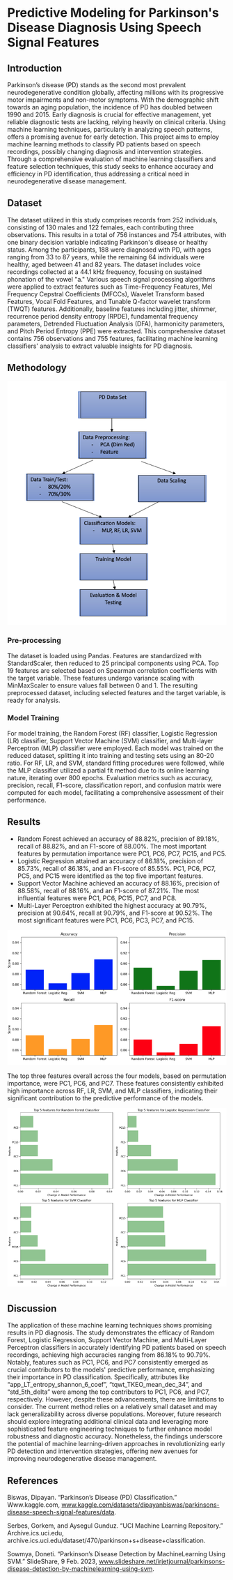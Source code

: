 # Predictive Modeling for Parkinson's Disease Diagnosis Using Speech Signal Features

## Introduction

Parkinson’s disease (PD) stands as the second most prevalent neurodegenerative condition globally, affecting millions with its progressive motor impairments and non-motor symptoms. With the demographic shift towards an aging population, the incidence of PD has doubled between 1990 and 2015. Early diagnosis is crucial for effective management, yet reliable diagnostic tests are lacking, relying heavily on clinical criteria. Using machine learning techniques, particularly in analyzing speech patterns, offers a promising avenue for early detection. This project aims to employ machine learning methods to classify PD patients based on speech recordings, possibly changing diagnosis and intervention strategies. Through a comprehensive evaluation of machine learning classifiers and feature selection techniques, this study seeks to enhance accuracy and efficiency in PD identification, thus addressing a critical need in neurodegenerative disease management.

## Dataset

The dataset utilized in this study comprises records from 252 individuals, consisting of 130 males and 122 females, each contributing three observations. This results in a total of 756 instances and 754 attributes, with one binary decision variable indicating Parkinson's disease or healthy status. Among the participants, 188 were diagnosed with PD, with ages ranging from 33 to 87 years, while the remaining 64 individuals were healthy, aged between 41 and 82 years. The dataset includes voice recordings collected at a 44.1 kHz frequency, focusing on sustained phonation of the vowel "a." Various speech signal processing algorithms were applied to extract features such as Time-Frequency Features, Mel Frequency Cepstral Coefficients (MFCCs), Wavelet Transform based Features, Vocal Fold Features, and Tunable Q-factor wavelet transform (TWQT) features. Additionally, baseline features including jitter, shimmer, recurrence period density entropy (RPDE), fundamental frequency parameters, Detrended Fluctuation Analysis (DFA), harmonicity parameters, and Pitch Period Entropy (PPE) were extracted. This comprehensive dataset contains 756 observations and 755 features, facilitating machine learning classifiers' analysis to extract valuable insights for PD diagnosis.

## Methodology

![Parkinson's Disease Image](files/PD_ML_Outline.png)

### Pre-processing

The dataset is loaded using Pandas. Features are standardized with StandardScaler, then reduced to 25 principal components using PCA. Top 19 features are selected based on Spearman correlation coefficients with the target variable. These features undergo variance scaling with MinMaxScaler to ensure values fall between 0 and 1. The resulting preprocessed dataset, including selected features and the target variable, is ready for analysis.

### Model Training

For model training, the Random Forest (RF) classifier, Logistic Regression (LR) classifier, Support Vector Machine (SVM) classifier, and Multi-layer Perceptron (MLP) classifier were employed. Each model was trained on the reduced dataset, splitting it into training and testing sets using an 80-20 ratio. For RF, LR, and SVM, standard fitting procedures were followed, while the MLP classifier utilized a partial fit method due to its online learning nature, iterating over 800 epochs. Evaluation metrics such as accuracy, precision, recall, F1-score, classification report, and confusion matrix were computed for each model, facilitating a comprehensive assessment of their performance.

## Results

- Random Forest achieved an accuracy of 88.82%, precision of 89.18%, recall of 88.82%, and an F1-score of 88.00%. The most important features by permutation importance were PC1, PC6, PC7, PC15, and PC5.
- Logistic Regression attained an accuracy of 86.18%, precision of 85.73%, recall of 86.18%, and an F1-score of 85.55%. PC1, PC6, PC7, PC5, and PC15 were identified as the top five important features.
- Support Vector Machine achieved an accuracy of 88.16%, precision of 88.58%, recall of 88.16%, and an F1-score of 87.21%. The most influential features were PC1, PC6, PC15, PC7, and PC8.
- Multi-Layer Perceptron exhibited the highest accuracy at 90.79%, precision at 90.64%, recall at 90.79%, and F1-score at 90.52%. The most significant features were PC1, PC6, PC3, PC7, and PC15.

![Model Accuracys](files/Model_Acc_ML_Class.png)

The top three features overall across the four models, based on permutation importance, were PC1, PC6, and PC7. These features consistently exhibited high importance across RF, LR, SVM, and MLP classifiers, indicating their significant contribution to the predictive performance of the models.

![Permutation Selection](files/Perm_Feat_ML_Class.png)


## Discussion

The application of these machine learning techniques shows promising results in PD diagnosis. The study demonstrates the efficacy of Random Forest, Logistic Regression, Support Vector Machine, and Multi-Layer Perceptron classifiers in accurately identifying PD patients based on speech recordings, achieving high accuracies ranging from 86.18% to 90.79%. Notably, features such as PC1, PC6, and PC7 consistently emerged as crucial contributors to the models' predictive performance, emphasizing their importance in PD classification. Specifically, attributes like “app_LT_entropy_shannon_6_coef”, “tqwt_TKEO_mean_dec_34”, and “std_5th_delta” were among the top contributors to PC1, PC6, and PC7, respectively. However, despite these advancements, there are limitations to consider. The current method relies on a relatively small dataset and may lack generalizability across diverse populations. Moreover, future research should explore integrating additional clinical data and leveraging more sophisticated feature engineering techniques to further enhance model robustness and diagnostic accuracy. Nonetheless, the findings underscore the potential of machine learning-driven approaches in revolutionizing early PD detection and intervention strategies, offering new avenues for improving neurodegenerative disease management.

## References

Biswas, Dipayan. “Parkinson’s Disease (PD) Classification.” Www.kaggle.com, www.kaggle.com/datasets/dipayanbiswas/parkinsons-disease-speech-signal-features/data. 

Serbes, Gorkem, and Aysegul Gunduz. “UCI Machine Learning Repository.” Archive.ics.uci.edu, archive.ics.uci.edu/dataset/470/parkinson+s+disease+classification.

Sowmya, Doneti. “Parkinson’s Disease Detection by MachineLearning Using SVM.” SlideShare, 9 Feb. 2023, www.slideshare.net/irjetjournal/parkinsons-disease-detection-by-machinelearning-using-svm.

